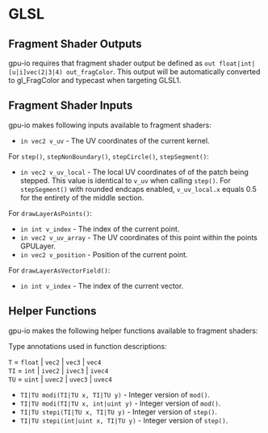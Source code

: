 # GLSL

## Fragment Shader Outputs

gpu-io requires that fragment shader output be defined as `out float|int|[u|i]vec(2|3|4) out_fragColor`.  This output will be automatically converted to gl_FragColor and typecast when targeting GLSL1.

## Fragment Shader Inputs

gpu-io makes following inputs available to fragment shaders:

- `in vec2 v_uv` - The UV coordinates of the current kernel.

For `step()`, `stepNonBoundary()`, `stepCircle()`, `stepSegment()`:

- `in vec2 v_uv_local` - The local UV coordinates of of the patch being stepped.  This value is identical to `v_uv` when calling `step()`.  For `stepSegment()` with rounded endcaps enabled, `v_uv_local.x` equals 0.5 for the entirety of the middle section.

For `drawLayerAsPoints()`:

- `in int v_index` - The index of the current point.
- `in vec2 v_uv_array` - The UV coordinates of this point within the points GPULayer.
- `in vec2 v_position` - Position of the current point.

For `drawLayerAsVectorField()`:

- `in int v_index` - The index of the current vector.

## Helper Functions

gpu-io makes the following helper functions available to fragment shaders:

Type annotations used in function descriptions:

`T` = `float` | `vec2` | `vec3` | `vec4`  
`TI` = `int` | `ivec2` | `ivec3` | `ivec4`  
`TU` = `uint` | `uvec2` | `uvec3` | `uvec4`  

- `TI|TU modi(TI|TU x, TI|TU y)` - Integer version of `mod()`.
- `TI|TU modi(TI|TU x, int|uint y)` - Integer version of `mod()`.
- `TI|TU stepi(TI|TU x, TI|TU y)` - Integer version of `step()`.
- `TI|TU stepi(int|uint x, TI|TU y)` - Integer version of `step()`.


